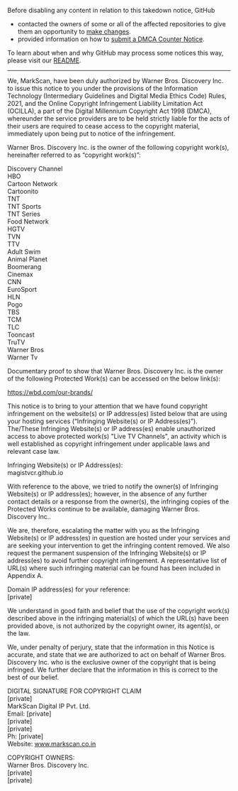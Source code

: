 Before disabling any content in relation to this takedown notice, GitHub
- contacted the owners of some or all of the affected repositories to give them an opportunity to [make changes](https://docs.github.com/en/github/site-policy/dmca-takedown-policy#a-how-does-this-actually-work).
- provided information on how to [submit a DMCA Counter Notice](https://docs.github.com/en/articles/guide-to-submitting-a-dmca-counter-notice).

To learn about when and why GitHub may process some notices this way, please visit our [README](https://github.com/github/dmca/blob/master/README.md#anatomy-of-a-takedown-notice).

---

We, MarkScan, have been duly authorized by Warner Bros. Discovery Inc. to issue this notice to you under the provisions of the Information Technology (Intermediary Guidelines and Digital Media Ethics Code) Rules, 2021, and the Online Copyright Infringement Liability Limitation Act (OCILLA), a part of the Digital Millennium Copyright Act 1998 (DMCA), whereunder the service providers are to be held strictly liable for the acts of their users are required to cease access to the copyright material, immediately upon being put to notice of the infringement.

Warner Bros. Discovery Inc. is the owner of the following copyright work(s), hereinafter referred to as “copyright work(s)”:

Discovery Channel  
HBO  
Cartoon Network  
Cartoonito  
TNT  
TNT Sports  
TNT Series  
Food Network  
HGTV  
TVN  
TTV  
Adult Swim  
Animal Planet  
Boomerang  
Cinemax  
CNN  
EuroSport  
HLN  
Pogo  
TBS  
TCM  
TLC  
Tooncast  
TruTV  
Warner Bros  
Warner Tv  

Documentary proof to show that Warner Bros. Discovery Inc. is the owner of the following Protected Work(s) can be accessed on the below link(s):

https://wbd.com/our-brands/

This notice is to bring to your attention that we have found copyright infringement on the website(s) or IP address(es) listed below that are using your hosting services (“Infringing Website(s) or IP Address(es)”). The/These Infringing Website(s) or IP address(es) enable unauthorized access to above protected work(s) "Live TV Channels", an activity which is well established as copyright infringement under applicable laws and relevant case law.

Infringing Website(s) or IP Address(es):  
magistvcr.github.io

With reference to the above, we tried to notify the owner(s) of Infringing Website(s) or IP address(es); however, in the absence of any further contact details or a response from the owner(s), the infringing copies of the Protected Works continue to be available, damaging Warner Bros. Discovery Inc..

We are, therefore, escalating the matter with you as the Infringing Website(s) or IP address(es) in question are hosted under your services and are seeking your intervention to get the infringing content removed. We also request the permanent suspension of the Infringing Website(s) or IP address(es) to avoid further copyright infringement. A representative list of URL(s) where such infringing material can be found has been included in Appendix A.

Domain IP address(es) for your reference:  
[private]

We understand in good faith and belief that the use of the copyright work(s) described above in the infringing material(s) of which the URL(s) have been provided above, is not authorized by the copyright owner, its agent(s), or the law.

We, under penalty of perjury, state that the information in this Notice is accurate, and state that we are authorized to act on behalf of Warner Bros. Discovery Inc. who is the exclusive owner of the copyright that is being infringed. We further declare that the information in this is correct to the best of our belief.

DIGITAL SIGNATURE FOR COPYRIGHT CLAIM  
[private]  
MarkScan Digital IP Pvt. Ltd.  
Email: [private]  
[private]  
[private]  
Ph: [private]  
Website: www.markscan.co.in

COPYRIGHT OWNERS:  
Warner Bros. Discovery Inc.  
[private]  
[private]  
